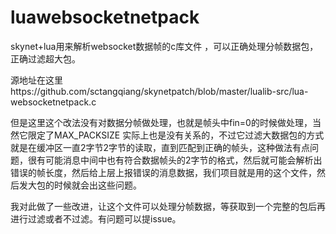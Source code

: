 # luawebsocketnetpack
skynet+lua用来解析websocket数据帧的c库文件 ，可以正确处理分帧数据包，正确过滤超大包。

源地址在这里https://github.com/sctangqiang/skynetpatch/blob/master/lualib-src/lua-websocketnetpack.c

但是这里这个改法没有对数据分帧做处理，也就是帧头中fin=0的时候做处理，当然它限定了MAX_PACKSIZE 实际上也是没有关系的，不过它过滤大数据包的方式就是在缓冲区一直2字节2字节的读取，直到匹配到正确的帧头，这种做法有点问题，很有可能消息中间中也有符合数据帧头的2字节的格式，然后就可能会解析出错误的帧长度，然后给上层上报错误的消息数据，我们项目就是用的这个文件，然后发大包的时候就会出这些问题。

我对此做了一些改进，让这个文件可以处理分帧数据，等获取到一个完整的包后再进行过滤或者不过滤。有问题可以提issue。

